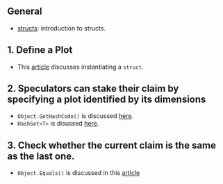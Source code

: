 ## General

- [structs][structs]: introduction to structs.

## 1. Define a Plot

- This [article][struct-instantiation] discusses instantiating a `struct`.

## 2. Speculators can stake their claim by specifying a plot identified by its dimensions

- `Object.GetHashCode()` is discussed [here][get-hash-code].
- `HashSet<T>` is disussed [here][sets].

## 3. Check whether the current claim is the same as the last one.

- `Object.Equals()` is discussed in this [article][equals]

[structs]: https://docs.microsoft.com/en-us/dotnet/csharp/language-reference/builtin-types/struct
[struct-instantiation]: https://docs.microsoft.com/en-us/dotnet/csharp/language-reference/builtin-types/struct#instantiation-of-a-structure-type
[get-hash-code]: https://docs.microsoft.com/en-us/dotnet/api/system.object.gethashcode?view=netcore-3.1#System_Object_GetHashCode
[sets]: https://docs.microsoft.com/en-us/dotnet/api/system.collections.generic.hashset-1?view=netcore-3.1
[equals]: https://docs.microsoft.com/en-us/dotnet/api/system.object.equals?view=netcore-3.1#System_Object_Equals_System_Object_
